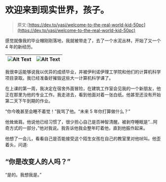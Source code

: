 # 欢迎来到现实世界，孩子。

> 原文:[https://dev.to/yasi/welcome-to-the-real-world-kid-50pc](https://dev.to/yasi/welcome-to-the-real-world-kid-50pc)

感觉就像我的毕业帽刚刚落地，我就被带走了，去了一个水泥丛林，开始了又一个 4 年的新经历。

| ![Alt Text](../Images/84e30372d831d54f662d9c326d158c35.png) | ![Alt Text](../Images/c71e070fec9fbf930015b8ba355b27b0.png) |
| --- | --- |

我很幸运能够说我以优异的成绩毕业，并被伊利诺伊理工学院和他们的计算机科学项目录取。我已经准备好摧毁这些大一计算机科学课了。

在上课的第一周，我决定在宿舍外面冒险，在建筑工作室会见我的一个新朋友，他正在那里为他的专业工作。我走进去，看到他面对着一张白纸。他甚至还没有开始第二天下午到期的作业。

“你今晚甚至会睡不着觉！”我骂了他。“未来 5 年你打算做什么？”

他耸耸肩。他说他已经习惯了，很少担心自己是否神智清醒。被剥夺睡眠是”...阿奇方式的一部分，”他对我说。我告诉他我会整年盯着他，直到他振作起来。

他想了一会儿，看看自己是否能接受这个陌生女孩在自己的教室里对他吠叫。他歪着头，问道:

## [](#are-you-someone-who-changes-people)“你是改变人的人吗？”

“是的。我想我是。”